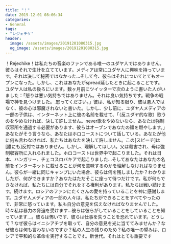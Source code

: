 ```yaml
---
title: "！"
date: 2019-12-01 08:06:34
categories:
- General
tags:
- "レジェチケ"
header:
  image: /assets/images/20191201080315.jpg
  og_image: /assets/images/20191201080315.jpg
---
```


！Rejechike！は私たちの音楽のファンである唯一のユダヤ人ではありません。彼らはそれで生計を立てています。メディアは常にユダヤ人に興味を持っています。それは決して秘密ではなかった…そして今、彼らはそれについてとてもオープンになった。しかし、これはあなたがspread延したときに起こることです。ユダヤ人は私の後ろにいます。数ヶ月前にツイッターで次のように書いた人がいました：「怒りは悪い気持ちではありません。それは良い気持ちです。戦争の戦場で神を見つけました。.怒ってください。」彼は、私が知る限り、彼は悪人ではなく、彼の心は邪魔されないと書いた。しかし、少し前に、ユダヤ人メディアの一部の子供は、インターネット上に彼の名前を載せて、「（反ユダヤ的な歌）歌うのをやめなければ、決して許しません。never歌をやめないなら、あなたは強制収容所を通過する必要があります、彼らはオーブンであなたの顔を燃やします。」あなたがそう言うなら、あなたはホロコーストについて話している。あなたが他に何も言わなければ、私たちはあなたを決して許しません。この[スピーチ]は[誰にも]反対ではありません。しかし、理解してほしい。父は殺害され、母は強制収容所に入れられました。ホロコーストは世界中で起こりました。それは日本、ハンガリー、チェコスロバキアで起こりました…そしてあなたはあなたの名前をインターネットに載せることが何を意味するのかを理解しなければなりません。彼らが一緒に同じキャンプにいた場合、彼らは何を残しましたか？わかりましたが、何ができますか？あなたはただそこに座って待つだけです。私が何もできなければ、私たちには自分でそれをする権利があります。私たちは戦い続けます。続けます。ロシアのファンにたくさんの愛を持っていることを神に感謝します。ユダヤ人メディアの一部の人々は、私たちができることをすべてやったので、非常に怒っています。私も自分の意見を伝えなければなりませんでした。時々私は暴力の脅迫を受けます…彼らは彼らがしていることをしていることを知っています…。彼らは怖いです、彼らは仕事を失うことを恐れています。どうして？なぜ彼らはイニシアチブを取って、自分の意見を光に当ててみませんか？なぜ彼らは何も言わないのですか？私の人生の残りのため？私の唯一の望みは、ロシアで平和的な革命を実行することです。新世代。それはとても重要です
